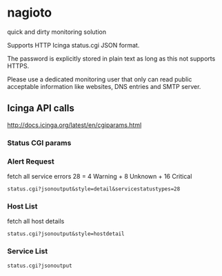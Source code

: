 # nagioto

quick and dirty monitoring solution

Supports HTTP Icinga status.cgi JSON format.

The password is explicitly stored in plain text as long as this not supports HTTPS.

Please use a dedicated monitoring user that only can read public acceptable information
like websites, DNS entries and SMTP server.

## Icinga API calls

http://docs.icinga.org/latest/en/cgiparams.html

### Status CGI params

### Alert Request

fetch all service errors 28 = 4 Warning + 8 Unknown + 16 Critical

    status.cgi?jsonoutput&style=detail&servicestatustypes=28

### Host List

fetch all host details

    status.cgi?jsonoutput&style=hostdetail

### Service List

    status.cgi?jsonoutput
